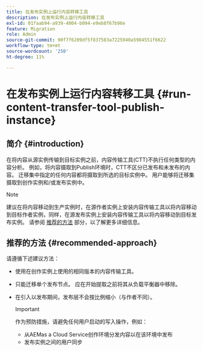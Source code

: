 ```yaml
---
title: 在发布实例上运行内容转移工具
description: 在发布实例上运行内容转移工具
exl-id: 01faab94-a939-4004-b094-e9eb8f67b96e
feature: Migration
role: Admin
source-git-commit: 90f7f6209df5f837583a7225940a5984551f6622
workflow-type: tm+mt
source-wordcount: '250'
ht-degree: 11%

---
```


# 在发布实例上运行内容转移工具 {#run-content-transfer-tool-publish-instance}

## 简介 {#introduction}

在将内容从源实例传输到目标实例之前，内容传输工具(CTT)不执行任何类型的内容分析。 例如，将内容摄取到Publish环境时，CTT不区分已发布和未发布的内容。 迁移集中指定的任何内容都将摄取到所选的目标实例中。 用户能够将迁移集摄取到创作实例和/或发布实例中。

>[!NOTE]
>建议在将内容移动到生产实例时，在源作者实例上安装内容传输工具以将内容移动到目标作者实例，同样，在源发布实例上安装内容传输工具以将内容移动到目标发布实例。 请参阅 [推荐的方法](#recommended-approach) 部分，以了解更多详细信息。

## 推荐的方法 {#recommended-approach}

请遵循下述建议方法：

* 使用在创作实例上使用的相同版本的内容传输工具。

* 只能迁移单个发布节点。 应在开始提取之前将其从负载平衡器中移除。

* 在引入以发布期间，发布层不会按比例缩小（与作者不同）。

  >[!IMPORTANT]
  >作为预防措施，请避免任何用户启动的写入操作，例如：
  > * 从AEMas a Cloud Service创作环境分发内容以在该环境中发布
  > * 发布实例之间的用户同步
